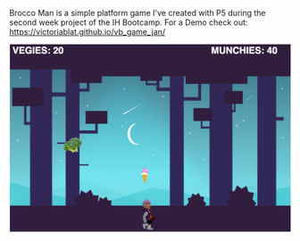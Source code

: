 Brocco Man is a simple platform game I've created with P5 during the second week project of the IH Bootcamp. 
For a Demo check out: https://victoriablat.github.io/vb_game_jan/

![Game Demo](/assets/demo.png)


